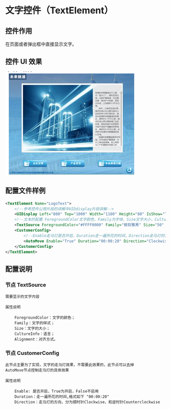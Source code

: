 # 文字控件（TextElement）

## 控件作用

在页面或者弹出框中直接显示文字。

## 控件 UI 效果

![Placeholder](../images/TextElement.png)

## 配置文件样例

```xml
<TextElement Name="LogoText">
    <!--参考控件公用片段的讲解中UIDdisplay片段讲解-->
    <UIDisplay Left="800" Top="1000" Width="1100" Height="80" IsShow="True"  ZIndex="1" UsePercent="False"/>
    <!--文本的配置 ForegroundColor文字颜色，Family为字体，Size文字大小，CultureInfo语言，Alignment对齐方式, LineHeight每行的高度，VerticalAlignment垂直方向上的对齐方式-->
    <TextSource ForegroundColor="#FFFF0000" Family="微软雅黑" Size="50" CultureInfo="zh-CN" Alignment="Center" LineHeight="80" VerticalAlignment="Top">这里就是你放文字的地方</TextSource>
    <CustomerConfig>
        <!--Enable走马灯是否开启，Duration走一遍所花的时间，Direction走马灯的方向，分为顺时针Clockwise，和逆时针Counterclockwise-->
        <AutoMove Enable="True" Duration="00:00:20" Direction="Clockwise"/>
    </CustomerConfig>
</TextElement>
```

## 配置说明

### 节点 TextSource

    需要显示的文字内容

    属性说明

        ForegroundColor：文字的颜色；
        Family：文字的样式；
        Size：文字的大小；
        CultureInfo：语言；
        Alignment：对齐方式。

### 节点 CustomerConfig

    此节点主要为了实现，文字的走马灯效果，不需要此效果的，此节点可以去掉
    AutoMove节点控制走马灯的具体效果

    属性说明

        Enable: 是否开启，True为开启，False不启用
        Duration：走一遍所花的时间,格式如下 "00:00:20"
        Direction：走马灯的方向，分为顺时针Clockwise，和逆时针Counterclockwise
